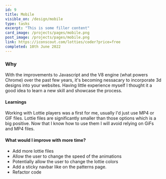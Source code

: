```yaml
---
id: 9
title: Mobile
visible_on: /design/mobile
type: tasks
excerpt: "This is some filler content"
card_image: /projects/pages/mobile.png
post_image: /projects/pages/mobile.png
link: https://iconscout.com/lotties/coder?price=free
completed: 10th June 2022
---
```


### Why

With the improvements to Javascript and the V8 engine (what powers Chrome) over the past few years, it's becoming nessacary to incorporate 3d designs into your websites. Having little experience myself I thought it a good idea to learn a new skill and showcase the process.

#### Learnings

Working with Lottie players was a first for me, usually I'd just use MP4 or GIF files. Lottie files are significantly smaller than those options which is a big positive. Now that I know how to use them I will avoid relying on GiFs and MP4 files. 


#### What would I improve with more time?
- Add more lottie files
- Allow the user to change the speed of the animations
- Potentially allow the user to change the lottie colors
- Add a sticky navbar like on the patterns page.
- Refactor code

